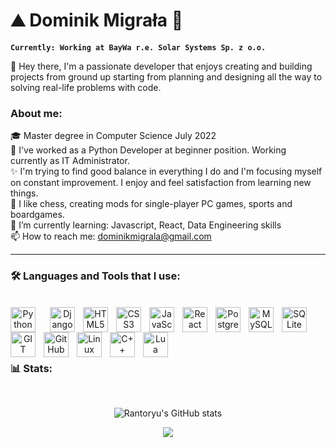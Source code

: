 # ⛰️ Dominik Migrała 🌲

**`Currently: Working at BayWa r.e. Solar Systems Sp. z o.o.`**

👋 Hey there, I'm a passionate developer that enjoys creating and building projects from ground up starting from planning and designing all the way to solving real-life problems with code.

### About me:<br>

🎓 Master degree in Computer Science July 2022<br>
🧪 I've worked as a Python Developer at beginner position. Working currently as IT Administrator.<br>
✨ I'm trying to find good balance in everything I do and I'm focusing myself on constant improvement. I enjoy and feel satisfaction from learning new things.<br>
🎲 I like chess, creating mods for single-player PC games, sports and boardgames.<br>
🌱 I’m currently learning: Javascript, React, Data Engineering skills<br>
📫 How to reach me: dominikmigrala@gmail.com<br>


---
### 🛠️ Languages and Tools that I use:
<br>
<div align="center">
<a href="https://www.python.org/" target="_blank"><img align="left" alt="Python" width="40px" style="padding-right:20px;" src="https://cdn.jsdelivr.net/gh/devicons/devicon/icons/python/python-original.svg"/></a>
<a href="https://www.djangoproject.com/" target="_blank"><img align="left" alt="Django" width="40px" style="padding-right:10px;" src="https://cdn.jsdelivr.net/gh/devicons/devicon/icons/django/django-plain.svg"/></a>
<a href="https://www.w3schools.com/html/" target="_blank"><img align="left" alt="HTML5" width="40px" style="padding-right:10px;" src="https://cdn.jsdelivr.net/gh/devicons/devicon/icons/html5/html5-original.svg"/></a>
<a href="https://www.w3schools.com/css/" target="_blank"><img align="left" alt="CSS3" width="40px" style="padding-right:10px;" src="https://cdn.jsdelivr.net/gh/devicons/devicon/icons/css3/css3-original.svg"/></a>
<a href="https://www.javascript.com/" target="_blank"><img align="left" alt="JavaScript" width="40px" style="padding-right:10px;" src="https://cdn.jsdelivr.net/gh/devicons/devicon/icons/javascript/javascript-original.svg"/></a>
<a href="https://reactjs.org/" target="_blank"><img align="left" alt="React" width="40px" style="padding-right:10px;" src="https://cdn.jsdelivr.net/gh/devicons/devicon/icons/react/react-original-wordmark.svg"/></a>
<a href="https://www.postgresql.org/" target="_blank"><img align="left" alt="PostgreSQL" width="40px" style="padding-right:10px;" src="https://cdn.jsdelivr.net/gh/devicons/devicon/icons/postgresql/postgresql-original-wordmark.svg"/></a>
<a href="https://www.mysql.com/" target="_blank"><img align="left" alt="MySQL" width="40px" style="padding-right:10px;" src="https://cdn.jsdelivr.net/gh/devicons/devicon/icons/mysql/mysql-original-wordmark.svg"/></a>
<a href="https://sqlite.org/index.html/" target="_blank"><img align="left" alt="SQLite" width="40px" style="padding-right:10px;" src="https://cdn.jsdelivr.net/gh/devicons/devicon/icons/sqlite/sqlite-original-wordmark.svg"/></a>
<a href="https://git-scm.com/" target="_blank"><img align="left" alt="GIT" width="40px" style="padding-right:10px;" src="https://cdn.jsdelivr.net/gh/devicons/devicon/icons/git/git-original.svg"/></a>
<a href="https://github.com/" target="_blank"><img align="left" alt="GitHub" width="40px" style="padding-right:10px;" src="https://cdn.jsdelivr.net/gh/devicons/devicon/icons/github/github-original.svg"/></a>
<a href="https://www.linux.org/" target="_blank"><img align="left" alt="Linux OS" width="40px" style="padding-right:10px;" src="https://cdn.jsdelivr.net/gh/devicons/devicon/icons/linux/linux-original.svg"/></a>
<a href="https://isocpp.org/" target="_blank"><img align="left" alt="C++" width="40px" style="padding-right:10px;" src="https://cdn.jsdelivr.net/gh/devicons/devicon/icons/cplusplus/cplusplus-original.svg"/></a>
<a href="https://www.lua.org/" target="_blank"><img align="left" alt="Lua" width="40px" style="padding-right:10px;" src="https://cdn.jsdelivr.net/gh/devicons/devicon/icons/lua/lua-original-wordmark.svg"/></a>
</div>

<br><br>

#

### 📊 Stats:

<br>

<div align="center">

![Rantoryu's GitHub stats](https://github-readme-stats-sigma-five.vercel.app/api?username=rantoryu&show_icons=true&theme=gruvbox)

<!--
[![GitHub Streak](https://streak-stats.demolab.com?user=Rantoryu&theme=gruvbox)](https://git.io/streak-stats)
-->

</div>

<div align="center">
<img src="https://komarev.com/ghpvc/?username=rantoryu&&style=flat-square" align="center" />
</div>  

#

<!--
<details>
  <summary><h3>👨‍💻 My coding journey</summary>
  I started my coding journey from modyfing game files, building simple scripts and creating cheats to single player games. Later I've got interest in game modding community like https://www.nexusmods.com where I found lots of possibilities to learn new skills and it helped me to take my first steps into programming. I found at some point in myself a desire to learn Python that helped me land my first IT job upon graduation.</details>
-->

<!--
**Rantoryu/Rantoryu** is a ✨ _special_ ✨ repository because its `README.md` (this file) appears on your GitHub profile.

Here are some ideas to get you started:

- 🔭 I’m currently working on ...
- 🌱 I’m currently learning ...
- 👯 I’m looking to collaborate on ...
- 🤔 I’m looking for help with ...
- 💬 Ask me about ...
- 📫 How to reach me: ...
- 😄 Pronouns: ...
- ⚡ Fun fact: ...
-->
